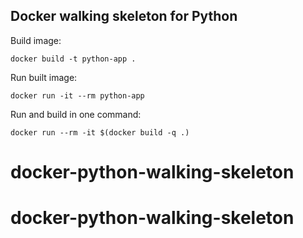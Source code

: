 ## Docker walking skeleton for Python

Build image:

`docker build -t python-app .`

Run built image:

`docker run -it --rm python-app`

Run and build in one command:

`docker run --rm -it $(docker build -q .)`
# docker-python-walking-skeleton
# docker-python-walking-skeleton
